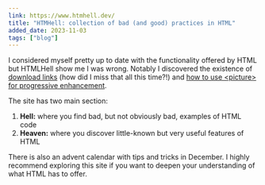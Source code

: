 ```yaml
---
link: https://www.htmhell.dev/
title: "HTMHell: collection of bad (and good) practices in HTML"
added_date: 2023-11-03
tags: ["blog"]
---
```

I considered myself pretty up to date with the functionality offered by HTML 
but HTMLHell show me I was wrong. Notably I discovered the existence of 
[download links](https://www.htmhell.dev/tips/download-links/) (how did I miss 
that all this time?!) and [how to use \<picture\> for progressive enhancement](https://www.htmhell.dev/tips/the-avif-image-format/).


The site has two main section:

1. **Hell:** where you find bad, but not obviously bad, examples of HTML code
2. **Heaven:** where you discover little-known but very useful features of HTML


There is also an advent calendar with tips and tricks in December. I highly 
recommend exploring this site if you want to deepen your understanding of what 
HTML has to offer.

